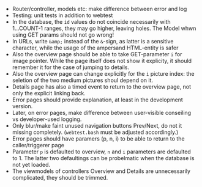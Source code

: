  - Router/controller, models etc: make difference between error and log
 - Testing: unit tests in addition to webtest
 - In the database, the `id` values do not coincide necessarily with 1...COUNT-1 ranges, they may go higher, leaving holes. The Model whwn using GET params should not go wrong!
 - In URLs, write `&amp;` instead of the `&`-sign, as latter is a sensitive character, while the usage of the ampersand HTML-entity is safer
 - Also the overview page should be able to take GET-parameter `i` for image pointer. While the page itself does not show it explicity, it should remember it for the case of jumping to details.
 - Also the overview page can change explicitly for the `i` picture index: the seletion of the two medium pictures shoul depend on it.
 - Details page has also a timed event to return to the overview page, not only the explicit linking back.
 - Error pages should provide explanation, at least in the development version.
 - Later, on error pages, make difference between user-visible conseiling vs developer-used logging.
 - Only blur/make faint unused navigation buttons Prev/Next, do not it missing completely. (`webtest.bash` must be adjusted accordingly.)
 - Error pages should have paramers (p, n, i) to be able to return to the caller/triggerer page
 - Parameter `p` is defaulted to overview, `n` and `i` parameters are defaulted to 1. The latter two defaultings can be probelmatic when the database is not yet loaded.
 - The viewmodels of controllers Overview and Details are unnecessarily complicated, they should be trimmed.
